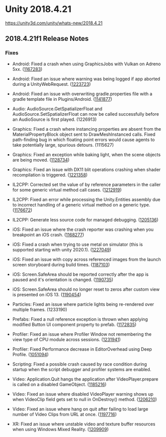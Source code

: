# Unity 2018.4.21
https://unity3d.com/unity/whats-new/2018.4.21

## 2018.4.21f1 Release Notes


### Fixes
<ul>
<li><p>Android: Fixed a crash when using GraphicsJobs with Vulkan on Adreno 5xx. (<a href="https://issuetracker.unity3d.com/issues/android-lwrp-vulkan-build-crashes-when-having-any-object-in-front-of-the-camera">1167283</a>)</p></li>
<li><p>Android: Fixed an issue where warning was being logged if app aborted during a UnityWebRequest. (<a href="https://issuetracker.unity3d.com/issues/android-closing-app-with-an-unfinished-unitywebrequest-throws-a-timeout-while-trying-to-pause-the-unity-engine-warning">1223723</a>)</p></li>
<li><p>Android: Fixed an issue with overwriting gradle.properties file with a gradle template file in Plugins/Android. (<a href="https://issuetracker.unity3d.com/issues/android-gradle-build-fails-with-androidx-libraries">1141877</a>)</p></li>
<li><p>Audio: AudioSource.GetSpatializerFloat and AudioSource.SetSpatializerFloat can now be called successfully before an AudioSource is first played. (1226913)</p></li>
<li><p>Graphics: Fixed a crash where instancing properties are absent from the MaterialPropertyBlock object sent to DrawMeshInstanced calls. Fixed path-finding bug in which floating point errors would cause agents to take potentially large, spurious detours. (1115627)</p></li>
<li><p>Graphics: Fixed an exception while baking light, when the scene objects are being moved. (<a href="https://issuetracker.unity3d.com/issues/baking-light-causes-error-internal-jobtempalloc-has-allocations-that-are-more-than-4-frames-old">1128734</a>)</p></li>
<li><p>Graphics: Fixed an issue with DX11 blit operations crashing when shader recompilation is triggered. (<a href="https://issuetracker.unity3d.com/issues/editor-crashes-on-constantbuffersd3d11base-setbuiltincbconstant-when-creating-a-new-standart-surface-shader">1221358</a>)</p></li>
<li><p>IL2CPP: Corrected set the value of by reference parameters in the caller for some generic virtual method call cases. (<a href="https://issuetracker.unity3d.com/issues/il2cpp-incorrectly-boxes-values-when-using-generic-virtual-methods-on-structs">1212919</a>)</p></li>
<li><p>IL2CPP: Fixed an error while processing the Unity.Entities assembly due to incorrect handling of a generic virtual method on a generic type. (<a href="https://issuetracker.unity3d.com/issues/errors-appear-on-build-and-run-with-il2cpp-while-loading-properties-package">1176672</a>)</p></li>
<li><p>IL2CPP: Generate less source code for managed debugging. (<a href="https://issuetracker.unity3d.com/issues/ios-arm64-branch-out-of-range-747396072-max-is-plus-slash-128mb-xcode-error-when-building-development-build-with-script-debugging">1205136</a>)</p></li>
<li><p>iOS: Fixed an issue where the crash reporter was crashing when you breakpoint an iOS crash. (<a href="https://issuetracker.unity3d.com/issues/ios-crash-during-shutdown">1168277</a>)</p></li>
<li><p>iOS: Fixed a crash when trying to use metal on simulator (this is supported starting with unity 2020.1). (<a href="https://issuetracker.unity3d.com/issues/ios-simulator-fails-to-launch-with-gfx-device-initialization-failed-error">1227049</a>)</p></li>
<li><p>iOS: Fixed an issue with copy across referenced images from the launch screen storyboard during build times. (<a href="https://issuetracker.unity3d.com/issues/ios-storyboards-referenced-resources-are-not-exported-to-xcode-project">1187103</a>)</p></li>
<li><p>iOS: Screen.SafeArea should be reported correctly after the app is paused and it's orientation is changed. (<a href="https://issuetracker.unity3d.com/issues/ios-screen-dot-safearea-values-are-incorrect-after-app-pause-and-orientation-change">1190735</a>)</p></li>
<li><p>iOS: Screen.SafeArea should no longer reset to zeros after custom view is presented on iOS 13. (<a href="https://issuetracker.unity3d.com/issues/ios-safe-area-resets-to-zeros-after-custom-view-is-presented-on-ios-13">1190454</a>)</p></li>
<li><p>Particles: Fixed an issue where particle lights being re-rendered over multiple frames. (1233190)</p></li>
<li><p>Prefabs: Fixed a null reference exception is thrown when applying modified Button UI component property to prefab. (<a href="https://issuetracker.unity3d.com/issues/null-reference-exception-is-thrown-when-applying-modified-button-ui-component-property-to-prefab">1172835</a>)</p></li>
<li><p>Profiler: Fixed an issue where Profiler Window not remembering the view type of CPU module across sessions. (<a href="https://issuetracker.unity3d.com/issues/cpu-usage-profiler-opens-up-to-timeline-view-on-every-session-not-remembering-state">1231941</a>)</p></li>
<li><p>Profiler: Fixed Performance decrease in EditorOverhead using Deep Profile. (<a href="https://issuetracker.unity3d.com/issues/performance-decrease-in-editoroverhead-using-deep-profile">1051094</a>)</p></li>
<li><p>Scripting: Fixed a possible crash caused by race condition during startup when the script debugger and profiler systems are enabled.</p></li>
<li><p>Video: Application.Quit hangs the application after VideoPlayer.prepare is called on a disabled GameObject. (<a href="https://issuetracker.unity3d.com/issues/application-dot-quit-hangs-the-application-after-videoplayer-dot-prepare-is-called-on-a-disabled-gameobject-on-windows">1185216</a>)</p></li>
<li><p>Video: Fixed an issue where disabled VideoPlayer warning shows up when VideoClip field gets set to null in OnDestroy() method. (<a href="https://issuetracker.unity3d.com/issues/disabled-videoplayer-warning-shows-up-when-videoclip-field-gets-set-to-null-in-ondestroy-method">1206210</a>)</p></li>
<li><p>Video: Fixed an issue where hang on quit after failing to load large number of Video Clips from URL at once. (<a href="https://issuetracker.unity3d.com/issues/unity-hangs-on-quit-after-failing-to-load-large-number-of-video-clips-from-url-at-once">1197716</a>)</p></li>
<li><p>XR: Fixed an issue where unstable video and texture buffer resources when using Windows Mixed Reality. (<a href="https://issuetracker.unity3d.com/issues/hl2-mixed-reality-capture-with-render-from-pv-cam-feature-turned-on-has-unstable-video">1209909</a>)</p></li>
</ul>
